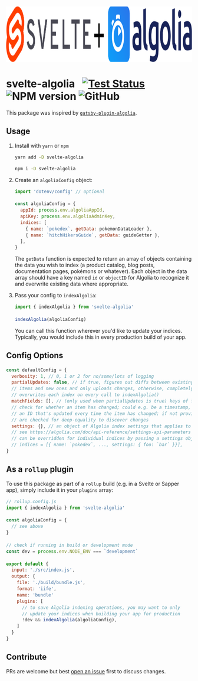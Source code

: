 <p align="center">
  <img src="assets/banner.svg" alt="Banner" height=150>
</p>

# svelte-algolia &nbsp; [![Test Status](https://github.com/janosh/svelte-algolia/workflows/Tests/badge.svg)](https://github.com/janosh/svelte-algolia/actions) ![NPM version](https://img.shields.io/npm/v/svelte-algolia?color=blue&logo=NPM) ![GitHub](https://img.shields.io/github/license/janosh/svelte-algolia)

This package was inspired by [`gatsby-plugin-algolia`](https://github.com/algolia/gatsby-plugin-algolia).

## Usage

1. Install with `yarn` or `npm`

   ```sh
   yarn add -D svelte-algolia
   ```

   ```sh
   npm i -D svelte-algolia
   ```

2. Create an `algoliaConfig` object:

   ```js
   import 'dotenv/config' // optional

   const algoliaConfig = {
     appId: process.env.algoliaAppId,
     apiKey: process.env.algoliaAdminKey,
     indices: [
       { name: `pokedex`, getData: pokemonDataLoader },
       { name: `hitchHikersGuide`, getData: guideGetter },
     ],
   }
   ```

   The `getData` function is expected to return an array of objects containing the data you wish to index (a product catalog, blog posts, documentation pages, pokémons or whatever). Each object in the data array should have a key named `id` or `objectID` for Algolia to recognize it and overwrite existing data where appropriate.

3. Pass your config to `indexAlgolia`:

   ```js
   import { indexAlgolia } from 'svelte-algolia'

   indexAlgolia(algoliaConfig)
   ```

   You can call this function wherever you'd like to update your indices. Typically, you would include this in every production build of your app.

## Config Options

```js
const defaultConfig = {
  verbosity: 1, // 0, 1 or 2 for no/some/lots of logging
  partialUpdates: false, // if true, figures out diffs between existing
  // items and new ones and only uploads changes, otherwise, completely
  // overwrites each index on every call to indexAlgolia()
  matchFields: [], // (only used when partialUpdates is true) keys of fields to
  // check for whether an item has changed; could e.g. be a timestamp, hash or
  // an ID that's updated every time the item has changed; if not provided, items
  // are checked for deep-equality to discover changes
  settings: {}, // an object of Algolia index settings that applies to all indices
  // see https://algolia.com/doc/api-reference/settings-api-parameters for available options
  // can be overridden for individual indices by passing a settings object as part of the indices array:
  // indices = [{ name: `pokedex`, ..., settings: { foo: `bar` }}],
}
```

## As a `rollup` plugin

To use this package as part of a `rollup` build (e.g. in a Svelte or Sapper app), simply include it in your `plugins` array:

```js
// rollup.config.js
import { indexAlgolia } from 'svelte-algolia'

const algoliaConfig = {
  // see above
}

// check if running in build or development mode
const dev = process.env.NODE_ENV === `development`

export default {
  input: './src/index.js',
  output: {
    file: './build/bundle.js',
    format: 'iife',
    name: 'bundle'
    plugins: [
      // to save Algolia indexing operations, you may want to only
      // update your indices when building your app for production
      !dev && indexAlgolia(algoliaConfig),
    ]
  }
}
```

## Contribute

PRs are welcome but best [open an issue](https://github.com/janosh/svelte-algolia/issues/new/choose) first to discuss changes.
